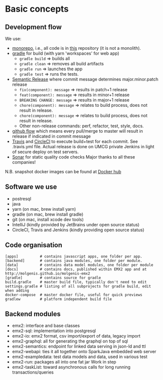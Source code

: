 # Basic concepts

## Development flow

We use:

* [monorepo](https://en.wikipedia.org/wiki/Monorepo), i.e., all code is
  in [this](http://github.com/molgenis/molgenis-emx2) repository (it is not a monolith).
* [gradle](https://gradle.org/) for build (with yarn 'workspaces' for web app)
    * ```gradle build``` => builds all
    * ```gradle clean``` => removes all build artifacts
    * ```gradle run``` => launches the app
    * ```gradle test``` => runs the tests.
* [Semantic Release](https://github.com/semantic-release/semantic-release) where commit message determines
  major.minor.patch release
    * ```fix(component): message``` => results in patch+1 release
    * ```feat(component): message``` => results in minor+1 release
    * ```BREAKING CHANGE: message``` => results in major+1 release
    * ```chore(component): message``` => relates to build process, does not result in release.
    * ```chore(component): message``` => relates to build process, does not result in release.
    * Other non-release commands: perf, refactor, test, style, docs.
* [github flow](https://guides.github.com/introduction/flow/) which means every pull/merge to master will result in
  release if indicated in commit message
* [Travis](https://travis-ci.org/molgenis/molgenis-emx2) and [CircleCI](https://travis-ci.org/molgenis/molgenis-emx2) to
  execute build+test for each commit. See .travis.yml file. Actual release is done on UMCG private Jenkins in light of
  secure deploy on test servers.
* [Sonar](https://sonarcloud.io/dashboard?id=molgenis_molgenis-emx2) for static quality code checks Major thanks to all
  these companies!

N.B. snapshot docker images can be found
at [Docker hub](https://hub.docker.com/repository/docker/molgenis/emx2-snapshot)

## Software we use

* postresql
* java
* yarn (on mac, brew install yarn)
* gradle (on mac, brew install gradle)
* git (on mac, install xcode dev tools)
* IntelliJ (kindly provided by JetBrains under open source status)
* CircleCI, Travis and Jenkins (kindly providing open source status)

## Code organisation

```
[apps]          # contains javascript apps, one folder per app.
[backend]       # contains java modules, one folder per module. 
[data]          # contains data model modules, one folder per module
[docs]          # contains docs, published within EMX2 app and at http://molgenis.github.io/molgenis-emx2
[gradle]        # contains source for gradle
build.gradle    # master build file, typically don't need to edit
settings.gradle # listing of all subprojects for gradle build, edit when adding
docker-compose  # master docker file, useful for quick previews
gradlew         # platform independent build file
```

## Backend modules

* emx2: interface and base classes
* emx2-sql: implementation into postgresql
* emx2-io: emx2 format, csv import/export of data, legacy import
* emx2-graphql: all for generating the graphql on top of sql
* emx2-semantics: endpoint for linked data serving in json-ld and ttl
* emx2-webapi: ties it all together onto SparkJava embedded web server
* emx2-exampledata: test data models and data, used in various test
* emx2-run: packages all into one fat jar Work in step
* emx2-taskList: toward asynchronous calls for long running transactions/queries
